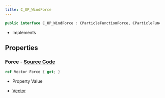 ```yaml
---
title: C_OP_WindForce
---
```


```csharp
public interface C_OP_WindForce : CParticleFunctionForce, CParticleFunction, ISchemaClass<CParticleFunction>, ISchemaClass<CParticleFunctionForce>, ISchemaClass<C_OP_WindForce>, ISchemaField, ISchemaClass, INativeHandle
```

- Implements

## Properties

### **Force** - [Source Code](https://github.com/swiftly-solution/swiftlys2/blob/main/managed/src/SwiftlyS2.Generated/Schemas/Interfaces/C_OP_WindForce.cs#L16)

```csharp
ref Vector Force { get; }
```

- Property Value

- [Vector](/docs/api/shared/natives/vector)

